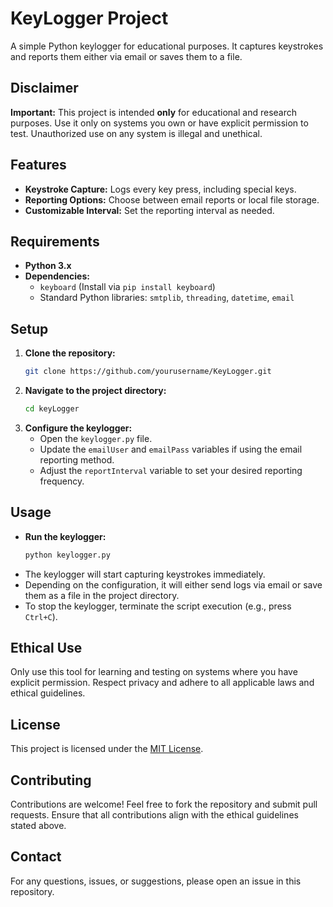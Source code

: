 # KeyLogger Project

A simple Python keylogger for educational purposes. It captures keystrokes and reports them either via email or saves them to a file.

## Disclaimer
**Important:** This project is intended **only** for educational and research purposes. Use it only on systems you own or have explicit permission to test. Unauthorized use on any system is illegal and unethical.

## Features
- **Keystroke Capture:** Logs every key press, including special keys.
- **Reporting Options:** Choose between email reports or local file storage.
- **Customizable Interval:** Set the reporting interval as needed.

## Requirements
- **Python 3.x**
- **Dependencies:**
  - `keyboard` (Install via `pip install keyboard`)
  - Standard Python libraries: `smtplib`, `threading`, `datetime`, `email`

## Setup
1. **Clone the repository:**
   ```bash
   git clone https://github.com/yourusername/KeyLogger.git
   ```
2. **Navigate to the project directory:**
   ```bash
   cd keyLogger
   ```
3. **Configure the keylogger:**
   - Open the `keylogger.py` file.
   - Update the `emailUser` and `emailPass` variables if using the email reporting method.
   - Adjust the `reportInterval` variable to set your desired reporting frequency.

## Usage
- **Run the keylogger:**
  ```bash
  python keylogger.py
  ```
- The keylogger will start capturing keystrokes immediately.
- Depending on the configuration, it will either send logs via email or save them as a file in the project directory.
- To stop the keylogger, terminate the script execution (e.g., press `Ctrl+C`).

## Ethical Use
Only use this tool for learning and testing on systems where you have explicit permission. Respect privacy and adhere to all applicable laws and ethical guidelines.

## License 
This project is licensed under the [MIT License](https://opensource.org/licenses/MIT). 

## Contributing
Contributions are welcome! Feel free to fork the repository and submit pull requests. Ensure that all contributions align with the ethical guidelines stated above.

## Contact
For any questions, issues, or suggestions, please open an issue in this repository.
```
